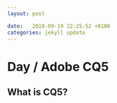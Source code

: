 ```yaml
---
layout: post

date:   2018-09-19 22:25:52 +0100
categories: jekyll update
---
```

Day / Adobe CQ5
===============

What is CQ5?
------------
